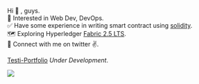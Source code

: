 Hi  👋 , guys.</br>
🎯 Interested in Web Dev, DevOps.</br>
✅ Have some experience in writing smart contract using [solidity](https://github.com/yeskaydee/BESW-DoNation).</br>
🗺️ Exploring Hyperledger [Fabric 2.5 LTS](https://hyperledger-fabric.readthedocs.io/en/release-2.5/whatsnew.html).</br>
🔗 Connect with me on twitter ✌️.</br>

[Testi-Portfolio](https://red-pebble-037e54a00.3.azurestaticapps.net/) *Under Development*.</br>


![](https://komarev.com/ghpvc/?username=yeskaydee&color=blue&style=for-the-badge&label=PROFILE+VIEWS)
